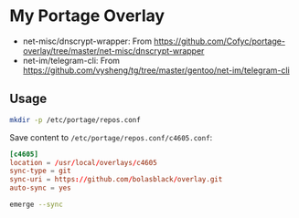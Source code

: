 # My Portage Overlay

* net-misc/dnscrypt-wrapper: From https://github.com/Cofyc/portage-overlay/tree/master/net-misc/dnscrypt-wrapper
* net-im/telegram-cli: From https://github.com/vysheng/tg/tree/master/gentoo/net-im/telegram-cli

## Usage

```bash
mkdir -p /etc/portage/repos.conf
```

Save content to `/etc/portage/repos.conf/c4605.conf`:

```conf
[c4605]
location = /usr/local/overlays/c4605
sync-type = git
sync-uri = https://github.com/bolasblack/overlay.git
auto-sync = yes
```

```bash
emerge --sync
```
